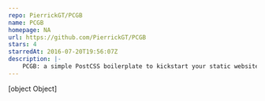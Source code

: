 ```yaml
---
repo: PierrickGT/PCGB
name: PCGB
homepage: NA
url: https://github.com/PierrickGT/PCGB
stars: 4
starredAt: 2016-07-20T19:56:07Z
description: |-
    PCGB: a simple PostCSS boilerplate to kickstart your static website project
---
```


[object Object]
